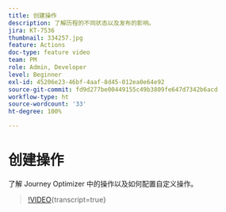 ```yaml
---
title: 创建操作
description: 了解历程的不同状态以及发布的影响。
jira: KT-7536
thumbnail: 334257.jpg
feature: Actions
doc-type: feature video
team: PM
role: Admin, Developer
level: Beginner
exl-id: 45206e23-46bf-4aaf-8d45-012ea0e64e92
source-git-commit: fd9d277be00449155c49b3809fe647d7342b6acd
workflow-type: ht
source-wordcount: '33'
ht-degree: 100%

---
```


# 创建操作

了解 Journey Optimizer 中的操作以及如何配置自定义操作。

>[!VIDEO](https://video.tv.adobe.com/v/334257?quality=12&learn=on){transcript=true}
